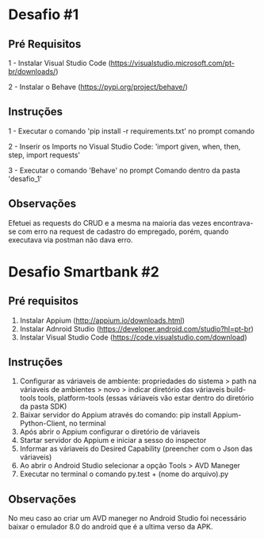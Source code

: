 # Desafio #1

## Pré Requisitos

1 - Instalar Visual Studio Code (https://visualstudio.microsoft.com/pt-br/downloads/)

2 - Instalar o Behave (https://pypi.org/project/behave/)

## Instruções

1 - Executar o comando 'pip install -r requirements.txt' no prompt comando

2 - Inserir os Imports no Visual Studio Code: 'import given, when, then, step, import requests'

3 - Executar o comando 'Behave' no prompt Comando dentro da pasta 'desafio_1'


## Observações
Efetuei as requests do CRUD e a mesma na maioria das vezes encontrava-se com erro na request de cadastro do empregado, porém, quando executava via postman não dava erro.


# Desafio Smartbank #2
## Pré requisitos


1. Instalar Appium (http://appium.io/downloads.html)
2. Instalar Adnroid Studio (https://developer.android.com/studio?hl=pt-br)
3. Instalar Visual Studio Code (https://code.visualstudio.com/download)


## Instruções

1. Configurar as váriaveis de ambiente: propriedades do sistema > path na váriaveis de ambientes > novo > indicar diretório das váriaveis build-tools
tools, platform-tools (essas váriaveis vão estar dentro do diretório da pasta SDK)
2. Baixar servidor do Appium através do comando: pip install Appium-Python-Client, no terminal
3. Após abrir o Appium configurar o diretório de váriaveis 
4. Startar servidor do Appium e iniciar a sesso do inspector
5. Informar as váriaveis do Desired Capability (preencher com o Json das váriaveis)
6. Ao abrir o Android Studio selecionar a opção Tools > AVD Maneger
7. Executar no terminal o comando py.test + (nome do arquivo).py

## Observações

No meu caso ao criar um AVD maneger no Android Studio foi necessário baixar o emulador 8.0 do android que é a ultima verso da APK. 

